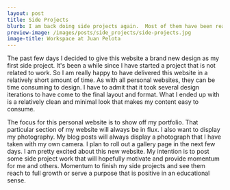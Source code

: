 ```yaml
---
layout: post
title: Side Projects 
blurb: I am back doing side projects again.  Most of them have been really small in scope. They have ranged from being small designs done with <a href="http://www.bohemiancoding.com/sketch/">sketch</a>, to this website you are reading right now.  I also consider my photography to be an on going side project.  I plan to showcase some of my new work with this website.
preview-image: /images/posts/side_projects/side-projects.jpg
image-title: Workspace at Juan Pelota
---
```


The past few days I decided to give this website a brand new design as my first side project.  It's been a while since I have started a project that is not related to work.  So I am really happy to have delivered this website in a relatively short amount of time.  As with all personal websites, they can be time consuming to design.  I have to admit that it took several design iterations to have come to the final layout and format.  What I ended up with is a relatively clean and minimal look that makes my content easy to consume. 

The focus for this personal website is to show off my portfolio.  That particular section of my website will always be in flux.  I also want to display my photography.  My blog posts will always display a photograph that I have taken with my own camera.  I plan to roll out a gallery page in the next few days.  I am pretty excited about this new website.  My intention is to post some side project work that will hopefully motivate and provide momentum for me and others.  Momentum to finish my side projects and see them reach to full growth or serve a purpose that is positive in an educational sense. 